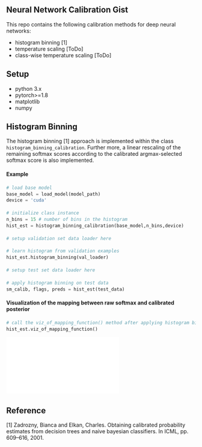 ## Neural Network Calibration Gist
This repo contains the following calibration methods for deep neural networks:
- histogram binning [1]
- temperature scaling [ToDo]
- class-wise temperature scaling [ToDo]


## Setup
- python 3.x
- pytorch>=1.8
- matplotlib
- numpy

## Histogram Binning
The histogram binning [1] approach is implemented within the class `histogram_binning_calibration`. Further more, a linear rescaling of the remaining
softmax scores according to the calibrated argmax-selected softmax score is also
implemented.

#### Example
```python
# load base model
base_model = load_model(model_path)
device = 'cuda'

# initialize class instance
n_bins = 15 # number of bins in the histogram
hist_est = histogram_binning_calibration(base_model,n_bins,device)

# setup validation set data loader here

# learn histogram from validation examples
hist_est.histogram_binning(val_loader)

# setup test set data loader here

# apply histogram binning on test data
sm_calib, flags, preds = hist_est(test_data)
```

#### Visualization of the mapping between raw softmax and calibrated posterior
```python
# call the viz_of_mapping_function() method after applying histogram binning
hist_est.viz_of_mapping_function()
```
![histogram mapping](assets\histogram_mapping_viz.pdf)

## Reference
[1] Zadrozny, Bianca and Elkan, Charles. Obtaining calibrated probability estimates from decision trees and naive bayesian classifiers. In ICML, pp. 609–616, 2001.
